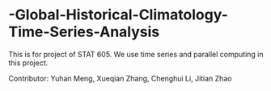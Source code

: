# -Global-Historical-Climatology-Time-Series-Analysis
This is for project of STAT 605. We use time series and parallel computing in this project.

Contributor: Yuhan Meng, Xueqian Zhang, Chenghui Li, Jitian Zhao 
